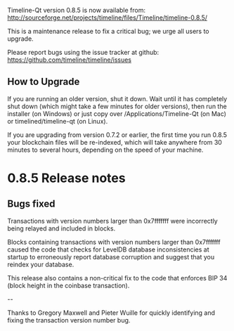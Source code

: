 Timeline-Qt version 0.8.5 is now available from:
  http://sourceforge.net/projects/timeline/files/Timeline/timeline-0.8.5/

This is a maintenance release to fix a critical bug;
we urge all users to upgrade.

Please report bugs using the issue tracker at github:
  https://github.com/timeline/timeline/issues


How to Upgrade
--------------

If you are running an older version, shut it down. Wait
until it has completely shut down (which might take a few minutes for older
versions), then run the installer (on Windows) or just copy over
/Applications/Timeline-Qt (on Mac) or timelined/timeline-qt (on Linux).

If you are upgrading from version 0.7.2 or earlier, the first time you
run 0.8.5 your blockchain files will be re-indexed, which will take
anywhere from 30 minutes to several hours, depending on the speed of
your machine.

0.8.5 Release notes
===================

Bugs fixed
----------

Transactions with version numbers larger than 0x7fffffff were
incorrectly being relayed and included in blocks.

Blocks containing transactions with version numbers larger
than 0x7fffffff caused the code that checks for LevelDB database
inconsistencies at startup to erroneously report database
corruption and suggest that you reindex your database.

This release also contains a non-critical fix to the code that
enforces BIP 34 (block height in the coinbase transaction).

--

Thanks to Gregory Maxwell and Pieter Wuille for quickly
identifying and fixing the transaction version number bug.
